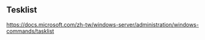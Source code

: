 ## Tesklist
https://docs.microsoft.com/zh-tw/windows-server/administration/windows-commands/tasklist
